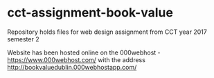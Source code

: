 # cct-assignment-book-value
Repository holds files for web design assignment from CCT year 2017 semester 2


Website has been hosted online on the 000webhost - https://www.000webhost.com/
with the address http://bookvaluedublin.000webhostapp.com/


